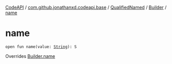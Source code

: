 [CodeAPI](../../../index.md) / [com.github.jonathanxd.codeapi.base](../../index.md) / [QualifiedNamed](../index.md) / [Builder](index.md) / [name](.)

# name

`open fun name(value: `[`String`](https://kotlinlang.org/api/latest/jvm/stdlib/kotlin/-string/index.html)`): S`

Overrides [Builder.name](../../-named/-builder/name.md)

